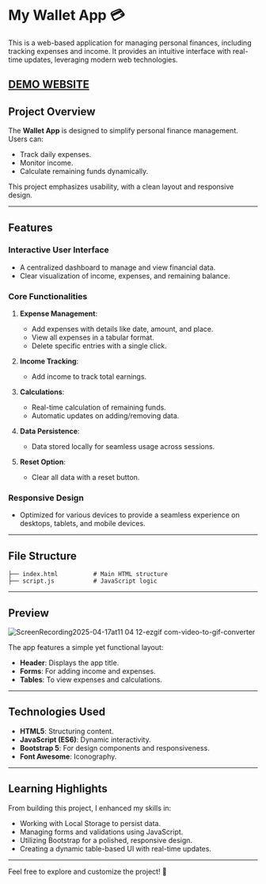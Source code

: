 # My Wallet App 💳

This is a web-based application for managing personal finances, including tracking expenses and income. It provides an intuitive interface with real-time updates, leveraging modern web technologies.

[DEMO WEBSITE](https://muzeffertagiyev.github.io/WalletJSApp/)
---

## Project Overview

The **Wallet App** is designed to simplify personal finance management. Users can:
- Track daily expenses.
- Monitor income.
- Calculate remaining funds dynamically.

This project emphasizes usability, with a clean layout and responsive design.

---

## Features

### **Interactive User Interface**
- A centralized dashboard to manage and view financial data.
- Clear visualization of income, expenses, and remaining balance.

### **Core Functionalities**
1. **Expense Management**:
   - Add expenses with details like date, amount, and place.
   - View all expenses in a tabular format.
   - Delete specific entries with a single click.

2. **Income Tracking**:
   - Add income to track total earnings.

3. **Calculations**:
   - Real-time calculation of remaining funds.
   - Automatic updates on adding/removing data.

4. **Data Persistence**:
   - Data stored locally for seamless usage across sessions.

5. **Reset Option**:
   - Clear all data with a reset button.

### **Responsive Design**
- Optimized for various devices to provide a seamless experience on desktops, tablets, and mobile devices.

---

## File Structure

```
├── index.html          # Main HTML structure
├── script.js           # JavaScript logic
```

---

## Preview

![ScreenRecording2025-04-17at11 04 12-ezgif com-video-to-gif-converter](https://github.com/user-attachments/assets/5bb5a1bb-1598-4957-b701-a0efcfba0e66)


The app features a simple yet functional layout:
- **Header**: Displays the app title.
- **Forms**: For adding income and expenses.
- **Tables**: To view expenses and calculations.

---

## Technologies Used

- **HTML5**: Structuring content.
- **JavaScript (ES6)**: Dynamic interactivity.
- **Bootstrap 5**: For design components and responsiveness.
- **Font Awesome**: Iconography.

---

## Learning Highlights

From building this project, I enhanced my skills in:
- Working with Local Storage to persist data.
- Managing forms and validations using JavaScript.
- Utilizing Bootstrap for a polished, responsive design.
- Creating a dynamic table-based UI with real-time updates.

---

Feel free to explore and customize the project! 🚀
